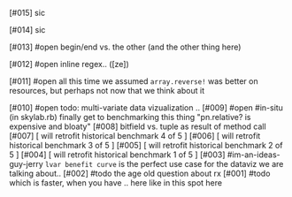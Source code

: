 [#015]       sic

[#014]       sic

[#013] #open begin/end vs. the other (and the other thing here)

[#012] #open inline regex.. ([ze])

[#011] #open all this time we assumed `array.reverse!` was better
             on resources, but perhaps not now that we think about it

[#010] #open todo: multi-variate data vizualization ..
[#009] #open #in-situ (in skylab.rb) finally get to benchmarking this thing
               "pn.relative? is expensive and bloaty"
[#008]       bitfield vs. tuple as result of method call
[#007]       [ will retrofit historical benchmark 4 of 5 ]
[#006]       [ will retrofit historical benchmark 3 of 5 ]
[#005]       [ will retrofit historical benchmark 2 of 5 ]
[#004]       [ will retrofit historical benchmark 1 of 5 ]
[#003]       #im-an-ideas-guy-jerry `lvar benefit curve` is the perfect
               use case for the dataviz we are talking about..
[#002] #todo the age old question about rx
[#001] #todo which is faster, when you have .. here like in this spot here
